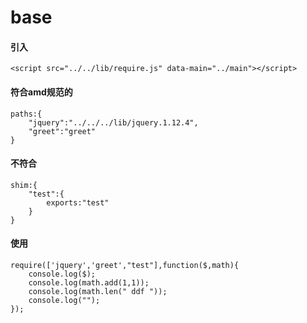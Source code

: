 # base
#### 引入

    <script src="../../lib/require.js" data-main="../main"></script>

#### 符合amd规范的
    paths:{
        "jquery":"../../../lib/jquery.1.12.4",
        "greet":"greet"
    }
#### 不符合
    shim:{
        "test":{
            exports:"test"
        }
    }
#### 使用
    require(['jquery','greet',"test"],function($,math){
        console.log($);
        console.log(math.add(1,1));
        console.log(math.len(" ddf "));
        console.log("");
    });